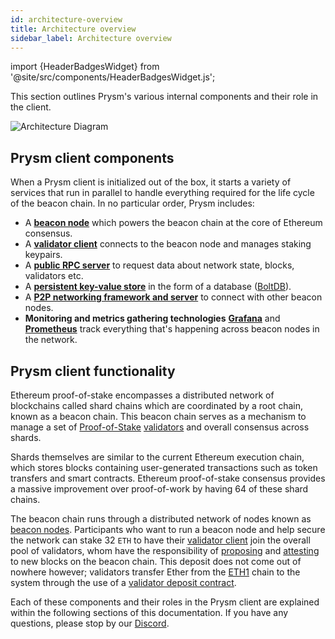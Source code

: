 ```yaml
---
id: architecture-overview
title: Architecture overview
sidebar_label: Architecture overview
---
```


import {HeaderBadgesWidget} from '@site/src/components/HeaderBadgesWidget.js';

<HeaderBadgesWidget />

This section outlines Prysm's various internal components and their role in the client.

![Architecture Diagram](/images/prysm-architecture.png)

## Prysm client components

When a Prysm client is initialized out of the box, it starts a variety of services that run in parallel to handle everything required for the life cycle of the beacon chain. In no particular order, Prysm includes:

* A [**beacon node**](/learn/dev-concepts/prysm-beacon-node.md) which powers the beacon chain at the core of Ethereum consensus.
* A [**validator client**](/learn/dev-concepts/prysm-validator-client.md) connects to the beacon node and manages staking keypairs.
* A [**public RPC server**](/apis/prysm-public-api.md) to request data about network state, blocks, validators etc.
* A [**persistent key-value store**](/learn/dev-concepts/boltdb-database.md) in the form of a database ([BoltDB](/learn/dev-concepts/boltdb-database.md)).
* A [**P2P networking framework and server**](/learn/dev-concepts/p2p-networking.md) to connect with other beacon nodes.
* **Monitoring and metrics gathering technologies** [**Grafana**](https://grafana.com/) and [**Prometheus**](https://prometheus.io) track everything that's happening across beacon nodes in the network.

## Prysm client functionality

Ethereum proof-of-stake encompasses a distributed network of blockchains called shard chains which are coordinated by a root chain, known as a beacon chain. This beacon chain serves as a mechanism to manage a set of [Proof-of-Stake](/terminology#proof-of-stake-pos) [validators](/terminology#validator) and overall consensus across shards.

Shards themselves are similar to the current Ethereum execution chain, which stores blocks containing user-generated transactions such as token transfers and smart contracts. Ethereum proof-of-stake consensus provides a massive improvement over proof-of-work by having 64 of these shard chains.

The beacon chain runs through a distributed network of nodes known as [beacon nodes](/learn/dev-concepts/prysm-beacon-node.md). Participants who want to run a beacon node and help secure the network can stake 32 `ETH` to have their [validator client](/learn/dev-concepts/prysm-validator-client.md) join the overall pool of validators, whom have the responsibility of [proposing](/terminology#propose) and [attesting](/terminology#attest) to new blocks on the beacon chain. This deposit does not come out of nowhere however; validators transfer Ether from the [ETH1](/terminology#eth1) chain to the system through the use of a [validator deposit contract](/learn/dev-concepts/validator-deposit-contract.md).

Each of these components and their roles in the Prysm client are explained within the following sections of this documentation. If you have any questions, please stop by our [Discord](https://discord.gg/prysm).
